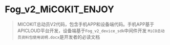 # Fog_v2_MiCOKIT_ENJOY

>MICOKIT总动员V2代码，包含手机APP和设备端代码。手机APP基于APICLOUD平台开发，设备端基于`Fog_v2_device_sdk`中间件开发
>`MiCO总动员资料包使用说明.docx`是开发者的必读文档
